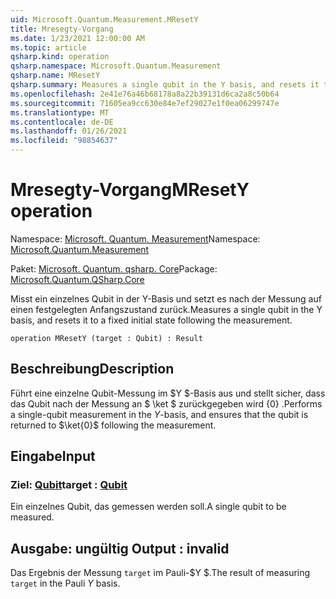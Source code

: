 ```yaml
---
uid: Microsoft.Quantum.Measurement.MResetY
title: Mresegty-Vorgang
ms.date: 1/23/2021 12:00:00 AM
ms.topic: article
qsharp.kind: operation
qsharp.namespace: Microsoft.Quantum.Measurement
qsharp.name: MResetY
qsharp.summary: Measures a single qubit in the Y basis, and resets it to a fixed initial state following the measurement.
ms.openlocfilehash: 2e41e76a46b68178a8a22b39131d6ca2a8c50b64
ms.sourcegitcommit: 71605ea9cc630e84e7ef29027e1f0ea06299747e
ms.translationtype: MT
ms.contentlocale: de-DE
ms.lasthandoff: 01/26/2021
ms.locfileid: "98854637"
---
```

# <a name="mresety-operation"></a><span data-ttu-id="6ae86-102">Mresegty-Vorgang</span><span class="sxs-lookup"><span data-stu-id="6ae86-102">MResetY operation</span></span>

<span data-ttu-id="6ae86-103">Namespace: [Microsoft. Quantum. Measurement](xref:Microsoft.Quantum.Measurement)</span><span class="sxs-lookup"><span data-stu-id="6ae86-103">Namespace: [Microsoft.Quantum.Measurement](xref:Microsoft.Quantum.Measurement)</span></span>

<span data-ttu-id="6ae86-104">Paket: [Microsoft. Quantum. qsharp. Core](https://nuget.org/packages/Microsoft.Quantum.QSharp.Core)</span><span class="sxs-lookup"><span data-stu-id="6ae86-104">Package: [Microsoft.Quantum.QSharp.Core](https://nuget.org/packages/Microsoft.Quantum.QSharp.Core)</span></span>


<span data-ttu-id="6ae86-105">Misst ein einzelnes Qubit in der Y-Basis und setzt es nach der Messung auf einen festgelegten Anfangszustand zurück.</span><span class="sxs-lookup"><span data-stu-id="6ae86-105">Measures a single qubit in the Y basis, and resets it to a fixed initial state following the measurement.</span></span>

```qsharp
operation MResetY (target : Qubit) : Result
```


## <a name="description"></a><span data-ttu-id="6ae86-106">Beschreibung</span><span class="sxs-lookup"><span data-stu-id="6ae86-106">Description</span></span>

<span data-ttu-id="6ae86-107">Führt eine einzelne Qubit-Messung im $Y $-Basis aus und stellt sicher, dass das Qubit nach der Messung an $ \ket $ zurückgegeben wird {0} .</span><span class="sxs-lookup"><span data-stu-id="6ae86-107">Performs a single-qubit measurement in the $Y$-basis, and ensures that the qubit is returned to $\ket{0}$ following the measurement.</span></span>

## <a name="input"></a><span data-ttu-id="6ae86-108">Eingabe</span><span class="sxs-lookup"><span data-stu-id="6ae86-108">Input</span></span>

### <a name="target--qubit"></a><span data-ttu-id="6ae86-109">Ziel: [Qubit](xref:microsoft.quantum.lang-ref.qubit)</span><span class="sxs-lookup"><span data-stu-id="6ae86-109">target : [Qubit](xref:microsoft.quantum.lang-ref.qubit)</span></span>

<span data-ttu-id="6ae86-110">Ein einzelnes Qubit, das gemessen werden soll.</span><span class="sxs-lookup"><span data-stu-id="6ae86-110">A single qubit to be measured.</span></span>



## <a name="output--__invalidresult__"></a><span data-ttu-id="6ae86-111">Ausgabe: __ungültig <Result>__</span><span class="sxs-lookup"><span data-stu-id="6ae86-111">Output : __invalid<Result>__</span></span>

<span data-ttu-id="6ae86-112">Das Ergebnis der Messung `target` im Pauli-$Y $.</span><span class="sxs-lookup"><span data-stu-id="6ae86-112">The result of measuring `target` in the Pauli $Y$ basis.</span></span>